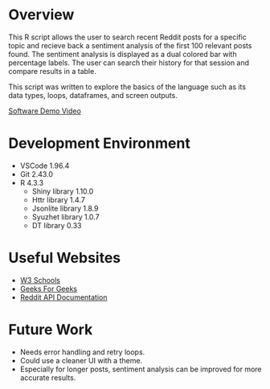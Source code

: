 # Overview

This R script allows the user to search recent Reddit posts for a specific topic and recieve back a sentiment analysis of the first 100 relevant posts found. The sentiment analysis is displayed as a dual colored bar with percentage labels. The user can search their history for that session and compare results in a table.

This script was written to explore the basics of the language such as its data types, loops, dataframes, and screen outputs.

[Software Demo Video](https://youtu.be/rBmw9ksu3cY)

# Development Environment

- VSCode 1.96.4
- Git 2.43.0
- R 4.3.3
    - Shiny library 1.10.0
    - Httr library 1.4.7
    - Jsonlite library 1.8.9
    - Syuzhet library 1.0.7
    - DT library 0.33

# Useful Websites

- [W3 Schools](https://www.w3schools.com/r/)
- [Geeks For Geeks](https://www.geeksforgeeks.org/shiny-r-dashboard/)
- [Reddit API Documentation](https://www.reddit.com/dev/api)

# Future Work

- Needs error handling and retry loops.
- Could use a cleaner UI with a theme.
- Especially for longer posts, sentiment analysis can be improved for more accurate results.
